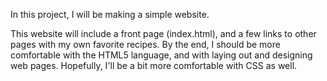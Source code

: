 In this project, I will be making a simple website.

This website will include a front page (index.html), and a few links to other pages with my own favorite recipes. By the end, I should  be more comfortable with the HTML5 language, and with laying out and designing web pages. Hopefully, I'll be a bit more comfortable with CSS as well. 
